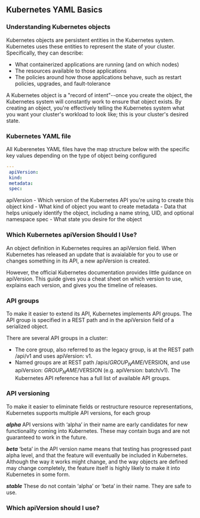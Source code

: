 ## Kubernetes YAML Basics ##

### Understanding Kubernetes objects ###
Kubernetes objects are persistent entities in the Kubernetes system. Kubernetes uses these entities to represent the state of your cluster. Specifically, they can describe:
* What containerized applications are running (and on which nodes)
* The resources available to those applications
* The policies around how those applications behave, such as restart policies, upgrades, and fault-tolerance

A Kubernetes object is a "record of intent"--once you create the object, the Kubernetes system will constantly work to ensure that object exists. By creating an object, you're effectively telling the Kubernetes system what you want your cluster's workload to look like; this is your cluster's desired state.

### Kubernetes YAML file ###
All Kuberenetes YAML files have the map structure below with the specific key values depending on the type of object being configured

```yaml
---
 apiVersion:
 kind:
 metadata:
 spec:
```

apiVersion - Which version of the Kubernetes API you're using to create this object
kind - What kind of object you want to create
metadata - Data that helps uniquely identify the object, including a name string, UID, and optional namespace
spec - What state you desire for the object

### Which Kubernetes apiVersion Should I Use? ###
An object definition in Kubernetes requires an apiVersion field. When Kubernetes has released an update that is avaialable for you to use or changes something in its API, a new apiVersion is created.

However, the official Kubernetes documentation provides little guidance on apiVersion. This guide gives you a cheat sheet on which version to use, explains each version, and gives you the timeline of releases.

### API groups ###
To make it easier to extend its API, Kubernetes implements API groups. The API group is specified in a REST path and in the apiVersion field of a serialized object.

There are several API groups in a cluster:
* The core group, also referred to as the legacy group, is at the REST path /api/v1 and uses apiVersion: v1.
* Named groups are at REST path /apis/$GROUP_NAME/$VERSION, and use apiVersion: $GROUP_NAME/$VERSION (e.g. apiVersion: batch/v1). The Kubernetes API reference has a full list of available API groups.

### API versioning ###
To make it easier to eliminate fields or restructure resource representations, Kubernetes supports multiple API versions, for each group

***alpha***
API versions with ‘alpha’ in their name are early candidates for new functionality coming into Kubernetes. These may contain bugs and are not guaranteed to work in the future.

***beta***
‘beta’ in the API version name means that testing has progressed past alpha level, and that the feature will eventually be included in Kubernetes. Although the way it works might change, and the way objects are defined may change completely, the feature itself is highly likely to make it into Kubernetes in some form.

***stable***
These do not contain ‘alpha’ or ‘beta’ in their name. They are safe to use.

### Which apiVersion should I use? ###
